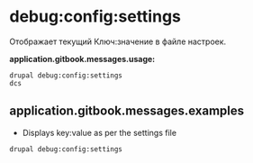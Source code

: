 # debug:config:settings
Отображает текущий Ключ:значение в файле настроек.

**application.gitbook.messages.usage:**
```
drupal debug:config:settings
dcs
```

## application.gitbook.messages.examples
* Displays key:value as per the settings file
```
drupal debug:config:settings
```
